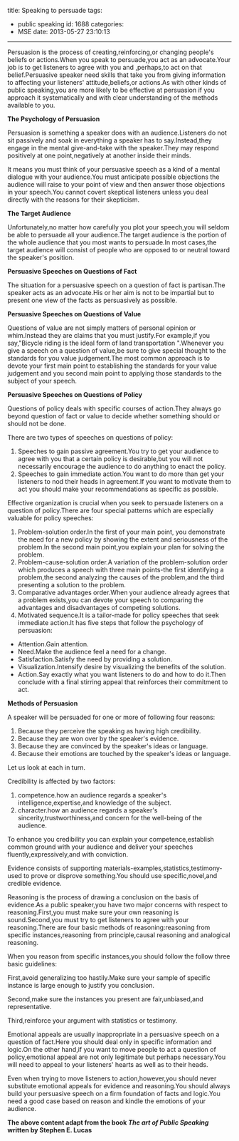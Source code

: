 title: Speaking to persuade
tags:
  - public speaking
id: 1688
categories:
  - MSE
date: 2013-05-27 23:10:13
---

Persuasion is the process of creating,reinforcing,or changing people's beliefs or actions.When you speak to persuade,you act as an advocate.Your job is to get listeners to agree with you and ,perhaps,to act on that belief.Persuasive speaker need skills that take you from giving information to affecting your listeners' attitude,beliefs,or actions.As with other kinds of public speaking,you are more likely to be effective at persuasion if you approach it systematically and with clear understanding of the methods available to you.

**The Psychology of Persuasion**

Persuasion is something a speaker does with an audience.Listeners do not sit passively and soak in everything a speaker has to say.Instead,they engage in the mental give-and-take with the speaker.They may respond positively at one point,negatively at another inside their minds.

It means you must think of your persuasive speech as a kind of a mental dialogue with your audience.You must anticipate possible objections the audience will raise to your point of view and then answer those objections in your speech.You cannot covert skeptical listeners unless you deal directly with the reasons for their skepticism.

**The Target Audience**

Unfortunately,no matter how carefully you plot your speech,you will seldom be able to persuade all your audience.The target audience is the portion of the whole audience that you most wants to persuade.In most cases,the target audience will consist of people who are opposed to or neutral toward the speaker's position.

**Persuasive Speeches on Questions of Fact**

The situation for a persuasive speech on a question of fact is partisan.The speaker acts as an advocate.His or her aim is not to be impartial but to present one view of the facts as persuasively as possible.

**Persuasive Speeches on Questions of Value**

Questions of value are not simply matters of personal opinion or whim.Instead they are claims that you must justify.For example,if you say,"Bicycle riding is the ideal form of land transportation ".Whenever you give a speech on a question of value,be sure to give special thought to the standards for you value judgement.The most common approach is to devote your first main point to establishing the standards for your value judgement and you second main point to applying those standards to the subject of your speech.

**Persuasive Speeches on Questions of Policy**

Questions of policy deals with specific courses of action.They always go beyond question of fact or value to decide whether something should or should not be done.

There are two types of speeches on questions of policy:

1.  Speeches to gain passive agreement.You try to get your audience to agree with you that a certain policy is desirable,but you will not necessarily encourage the audience to do anything to enact the policy.
2.  Speeches to gain immediate action.You want to do more than get your listeners to nod their heads in agreement.If you want to motivate them to act you should make your recommendations as specific as possible.

Effective organization is crucial when you seek to persuade listeners on a question of policy.There are four special patterns which are especially valuable for policy speeches:

1.  Problem-solution order.In the first of your main point, you demonstrate the need for a new policy by showing the extent and seriousness of the problem.In the second main point,you explain your plan for solving the problem.
2.  Problem-cause-solution order.A variation of the problem-solution order which produces a speech with three main points-the first identifying a problem,the second analyzing the causes of the problem,and the third presenting a solution to the problem.
3.  Comparative advantages order.When your audience already agrees that a problem exists,you can devote your speech to comparing the advantages and disadvantages of competing solutions.
4.  Motivated sequence.It is a tailor-made for policy speeches that seek immediate action.It has five steps that follow the psychology of persuasion:

*   Attention.Gain attention.
*   Need.Make the audience feel a need for a change.
*   Satisfaction.Satisfy the need by providing a solution.
*   Visualization.Intensify desire by visualizing the benefits of the solution.
*   Action.Say exactly what you want listeners to do and how to do it.Then conclude with a final stirring appeal that reinforces their commitment to act.

**Methods of Persuasion**

A speaker will be persuaded for one or more of following four reasons:

1.  Because they perceive the speaking as  having high credibility.
2.  Because they are won over by the speaker's evidence.
3.  Because they are convinced by the speaker's ideas or language.
4.  Because their emotions are touched by the speaker's ideas or language.

Let us look at each in turn.

Credibility is affected by two factors:

1.  competence.how an audience regards a speaker's intelligence,expertise,and knowledge of the subject.
2.  character.how an audience regards a speaker's sincerity,trustworthiness,and concern for the well-being of the audience.

To enhance you credibility you can explain your competence,establish common ground with your audience and deliver your speeches fluently,expressively,and with conviction.

Evidence consists of supporting materials-examples,statistics,testimony-used to prove or disprove something.You should use specific,novel,and credible evidence.

Reasoning is the process of drawing a conclusion on the basis of evidence.As a public speaker,you have two major concerns with respect to reasoning.First,you must make sure your own reasoning is sound.Second,you must try to get listeners to agree with your reasoning.There are four basic methods of reasoning:reasoning from specific instances,reasoning from principle,causal reasoning and analogical reasoning.

When you reason from specific instances,you should follow the follow three basic guidelines:

First,avoid generalizing too hastily.Make sure your sample of specific instance is large enough to justify you conclusion.

Second,make sure the instances you present are fair,unbiased,and representative.

Third,reinforce your argument with statistics or testimony.

Emotional appeals are usually inappropriate in a persuasive speech on a question of fact.Here you should deal only in specific information and logic.On the other hand,if you want to move people to act a question of policy,emotional appeal are not only legitimate but perhaps necessary.You will need to appeal to your listeners' hearts as well as to their heads.

Even when trying to move listeners to action,however,you should never substitute emotional appeals for evidence and reasoning.You should always build your persuasive speech on a firm foundation of facts and logic.You need a good case based on reason and kindle the emotions of your audience.

**The above content adapt from the book _The art of Public Speaking_ written by Stephen E. Lucas**